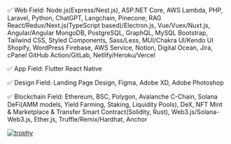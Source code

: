 ✅ Web Field:
Node.js(Express/Nest.js), ASP.NET Core, AWS Lambda, PHP, Laravel, Python, ChatGPT, Langchain, Pinecone, RAG
React/Redux/Next.js(TypeScript based)/Electron.js, Vue/Vuex/Nuxt.js, Angular/Angular
MongoDB, PostgreSQL, GraphQL, MySQL
Bootstrap, Tailwind CSS, Styled Components, Sass/Less, MUI/Chakra UI/Kendo UI
Shopify, WordPress
Firebase, AWS Service, Notion, Digital Ocean, Jira, cPanel
GitHub Action/GitLab, Netlify/Heroku/Vercel

✅ App Field:
Flutter
React Native

✅ Design Field:
Landing Page Design, Figma, Adobe XD, Adobe Photoshop 

✅ Blockchain Field:
Ethereum, BSC, Polygon, Avalanche C-Chain, Solana
DeFi(AMM models, Yield Farming, Staking, Liquidity Pools), DeX, NFT Mint & Marketplace & Transfer
Smart Contract(Solidity, Rust), Web3.js/Solana-Web3.js, Ether.js, Truffle/Remix/Hardhat, Anchor

[![trophy](https://github-profile-trophy.vercel.app/?username=ryo-ma)](https://github.com/ryo-ma/github-profile-trophy)
